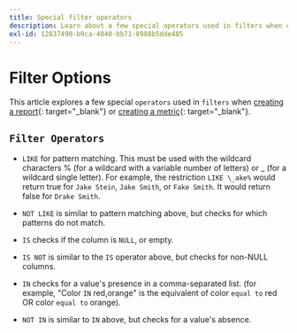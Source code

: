 ```yaml
---
title: Special filter operators
description: Learn about a few special operators used in filters when creating a report or creating a metric.
exl-id: 12837490-b9ca-4040-bb71-8988b5dde485
---
```

# Filter Options

This article explores a few special `operators` used in `filters` when [creating a report](../../tutorials/using-visual-report-builder.md){: target="_blank"} or [creating a metric](../../data-user/reports/ess-manage-data-metrics.md){: target="_blank"}.

## `Filter Operators`

* `LIKE` for pattern matching. This must be used with the wildcard characters % (for a wildcard with a variable number of letters) or _ (for a wildcard single letter).  For example, the restriction `LIKE \_ake%` would return true for `Jake Stein`, `Jake Smith`, or `Fake Smith`.  It would return false for `Drake Smith`.

* `NOT LIKE` is similar to pattern matching above, but checks for which patterns do not match.

* `IS` checks if the column is `NULL`, or empty.

* `IS NOT` is similar to the `IS` operator above, but checks for non-NULL columns.

* `IN` checks for a value's presence in a comma-separated list. (for example, "Color `IN` red,orange" is the equivalent of color `equal to` red OR color `equal to` orange).

* `NOT IN` is similar to `IN` above, but checks for a value's absence.
